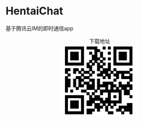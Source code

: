 # HentaiChat
基于腾讯云IM的即时通信app
<div align=center>
下载地址          
</div>        
<div align=center>         
<img src="https://raw.githubusercontent.com/DualShock4/HentaiChat/master/download.png"/>           
</div>
